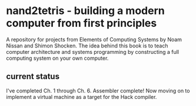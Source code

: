 # nand2tetris - building a modern computer from first principles
A repository for projects from Elements of Computing Systems by Noam Nissan and Shimon Shocken. The idea behind this book is to teach computer architecture and systems programming by constructing a full computing system on your own computer.

## current status
I've completed Ch. 1 through Ch. 6. Assembler complete! Now moving on to implement a virtual machine as a target for the Hack compiler.
